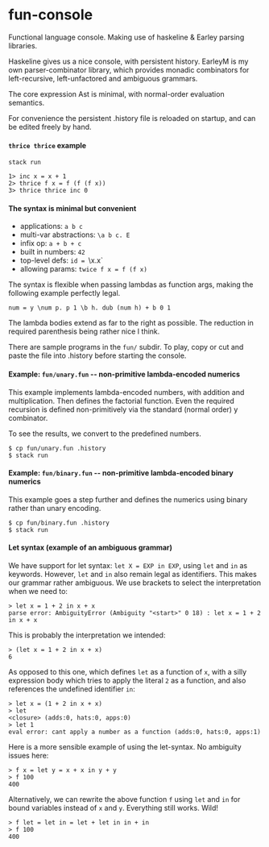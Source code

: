 # fun-console

Functional language console. Making use of haskeline & Earley parsing libraries.

Haskeline gives us a nice console, with persistent history. EarleyM is my own parser-combinator library, which provides monadic combinators for left-recursive, left-unfactored and ambiguous grammars.

The core expression Ast is minimal, with normal-order evaluation semantics.

For convenience the persistent .history file is reloaded on startup, and can be edited freely by hand.


#### `thrice thrice` example

    stack run

    1> inc x = x + 1
    2> thrice f x = f (f (f x))
    3> thrice thrice inc 0


#### The syntax is minimal but convenient

- applications: `a b c`
- multi-var abstractions: `\a b c. E`
- infix op: `a + b + c`
- built in numbers: `42`
- top-level defs: `id = `\x.x`
- allowing params: `twice f x = f (f x)`

The syntax is flexible when passing lambdas as function args, making the following example perfectly legal.

    num = y \num p. p 1 \b h. dub (num h) + b 0 1

The lambda bodies extend as far to the right as possible. The reduction in required parenthesis being rather nice I think.

There are sample programs in the `fun/` subdir. To play, copy or cut and paste the file into .history before starting the console.


#### Example: `fun/unary.fun` -- non-primitive lambda-encoded numerics

This example implements lambda-encoded numbers, with addition and multiplication. Then defines the factorial function. Even the required recursion is defined non-primitively via the standard (normal order) y combinator.

To see the results, we convert to the predefined numbers.

    $ cp fun/unary.fun .history
    $ stack run


#### Example: `fun/binary.fun` -- non-primitive lambda-encoded binary numerics

This example goes a step further and defines the numerics using binary rather than unary encoding.

    $ cp fun/binary.fun .history
    $ stack run


#### Let syntax (example of an ambiguous grammar)

We have support for let syntax: `let X = EXP in EXP`, using `let` and `in` as keywords. However, `let` and `in` also remain legal as identifiers. This makes our grammar rather ambiguous. We use brackets to select the interpretation when we need to:

    > let x = 1 + 2 in x + x
    parse error: AmbiguityError (Ambiguity "<start>" 0 18) : let x = 1 + 2 in x + x

This is probably the interpretation we intended:

    > (let x = 1 + 2 in x + x)
    6

As opposed to this one, which defines `let` as a function of `x`, with a silly expression body which tries to apply the literal `2` as a function, and also references the undefined identifier `in`:

    > let x = (1 + 2 in x + x)
    > let
    <closure> (adds:0, hats:0, apps:0)
    > let 1
    eval error: cant apply a number as a function (adds:0, hats:0, apps:1)


Here is a more sensible example of using the let-syntax. No ambiguity issues here:

    > f x = let y = x + x in y + y
    > f 100
    400

Alternatively, we can rewrite the above function `f` using `let` and `in` for bound variables instead of `x` and `y`. Everything still works. Wild!

    > f let = let in = let + let in in + in
    > f 100
    400

